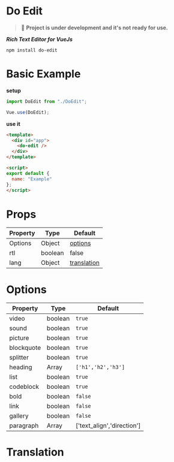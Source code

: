 # Do Edit #


> 🚧
> **Project is under development and it's not ready for use.**

___Rich Text Editor for VueJs___

``````````
npm install do-edit
``````````

# Basic Example #

**setup**

`````js
import DoEdit from "./DoEdit";

Vue.use(DoEdit);
`````
**use it**

`````html
<template>
  <div id="app">
    <do-edit />
  </div>
</template>

<script>
export default {
  name: "Example"
};
</script>
`````

# Props #

Property  | Type | Default
-------- | ------|---------
 Options | Object | [options](#options "Goto options")
rtl | boolean | false
lang | Object | [translation](#translation "Goto translation")

# Options 

Property  | Type | Default
-------- | ------|---------
 video | boolean | ``true``
sound | boolean | ``true``
picture | boolean | ``true``
blockquote | boolean | ``true``
splitter | boolean | ``true``
heading | Array | ``['h1','h2','h3']``
list | boolean | ``true``
codeblock | boolean | ``true``
bold | boolean | ``false``
link | boolean | ``false``
gallery | boolean | ``false``
paragraph | Array | ['text_align','direction']

# Translation

